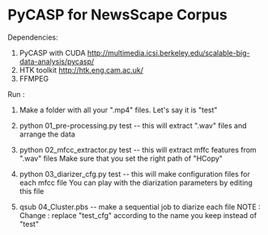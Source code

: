 # PyCASP for NewsScape Corpus

Dependencies:
1. PyCASP with CUDA 
http://multimedia.icsi.berkeley.edu/scalable-big-data-analysis/pycasp/
2. HTK toolkit 
http://htk.eng.cam.ac.uk/
3. FFMPEG

Run :

1. Make a folder with all your ".mp4" files. Let's say it is "test"

2. python 01_pre-processing.py test -- this will extract ".wav" files and arrange the data

3. python 02_mfcc_extractor.py test -- this will extract mffc features from ".wav" files
Make sure that you set the right path of "HCopy"

4. python 03_diarizer_cfg.py test -- this will make configuration files for each mfcc file
You can play with the diarization parameters by editing this file

5. qsub 04_Cluster.pbs -- make a sequential job to diarize each file
NOTE : Change : replace "test_cfg" according to the name you keep instead of "test" 
